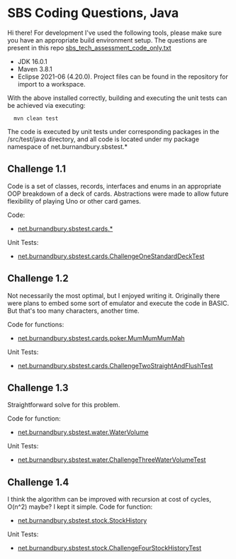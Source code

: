 # SBS Coding Questions, Java
Hi there! For development I've used the following tools, please make sure you have
an appropriate build environment setup. The questions are present in this repo
 [sbs_tech_assessment_code_only.txt](src/main/java/net/burnandbury/sbstest/doc-files/sbs_tech_assessment_code_only.txt)


- JDK 16.0.1
- Maven 3.8.1
- Eclipse 2021-06 (4.20.0). Project files can be found in the repository for import to a workspace.

With the above installed correctly, building and executing the unit tests can be achieved via executing:

```
  mvn clean test
```

The code is executed by unit tests under corresponding packages in the /src/test/java directory,
and all code is located under my package namespace of net.burnandbury.sbstest.*

## Challenge 1.1
Code is a set of classes, records, interfaces and enums in an appropriate OOP breakdown of 
a deck of cards. Abstractions were made to allow future flexibility of playing Uno or other card games.

Code:
- [net.burnandbury.sbstest.cards.*](src/main/java/net/burnandbury/sbstest/cards)

Unit Tests:
- [net.burnandbury.sbstest.cards.ChallengeOneStandardDeckTest](src/test/java/net/burnandbury/sbstest/cards/ChallengeOneStandardDeckTest.java)

## Challenge 1.2
Not necessarily the most optimal, but I enjoyed writing it. Originally there were plans to embed some sort
of emulator and execute the code in BASIC. But that's too many characters, another time.

Code for functions:
- [net.burnandbury.sbstest.cards.poker.MumMumMumMah](src/main/java/net/burnandbury/sbstest/cards/poker/MumMumMumMah.java)

Unit Tests:
- [net.burnandbury.sbstest.cards.ChallengeTwoStraightAndFlushTest](src/test/java/net/burnandbury/sbstest/cards/ChallengeTwoStraightAndFlushTest.java)

## Challenge 1.3
Straightforward solve for this problem.

Code for function:

- [net.burnandbury.sbstest.water.WaterVolume](src/main/java/net/burnandbury/sbstest/water/WaterVolume.java)


Unit Tests:

- [net.burnandbury.sbstest.water.ChallengeThreeWaterVolumeTest](src/test/java/net/burnandbury/sbstest/water/ChallengeThreeWaterVolumeTest.java)


## Challenge 1.4
I think the algorithm can be improved with recursion at cost of cycles, O(n^2) maybe? I kept it simple.
Code for function:

- [net.burnandbury.sbstest.stock.StockHistory](src/main/java/net/burnandbury/sbstest/stock/StockHistory.java)


Unit Tests:

- [net.burnandbury.sbstest.stock.ChallengeFourStockHistoryTest](src/test/java/net/burnandbury/sbstest/stock/ChallengeFourStockHistoryTest.java)

